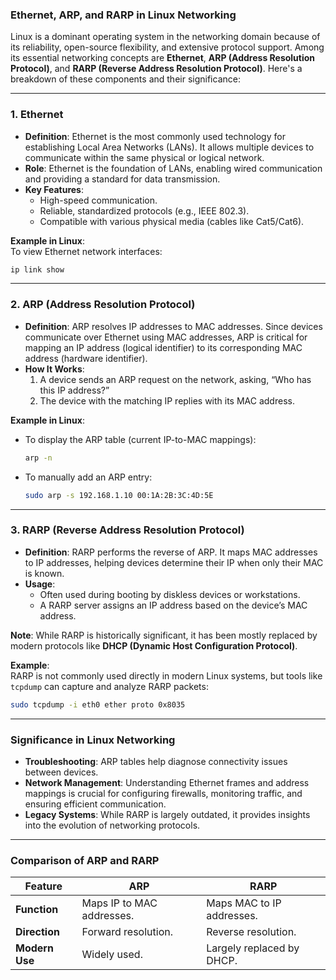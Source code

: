 ### **Ethernet, ARP, and RARP in Linux Networking**

Linux is a dominant operating system in the networking domain because of its reliability, open-source flexibility, and extensive protocol support. Among its essential networking concepts are **Ethernet**, **ARP (Address Resolution Protocol)**, and **RARP (Reverse Address Resolution Protocol)**. Here's a breakdown of these components and their significance:

---

### **1. Ethernet**
- **Definition**: Ethernet is the most commonly used technology for establishing Local Area Networks (LANs). It allows multiple devices to communicate within the same physical or logical network.
- **Role**: Ethernet is the foundation of LANs, enabling wired communication and providing a standard for data transmission.
- **Key Features**:
  - High-speed communication.
  - Reliable, standardized protocols (e.g., IEEE 802.3).
  - Compatible with various physical media (cables like Cat5/Cat6).

**Example in Linux**:  
To view Ethernet network interfaces:  
```bash
ip link show
```

---

### **2. ARP (Address Resolution Protocol)**
- **Definition**: ARP resolves IP addresses to MAC addresses. Since devices communicate over Ethernet using MAC addresses, ARP is critical for mapping an IP address (logical identifier) to its corresponding MAC address (hardware identifier).
- **How It Works**:  
  1. A device sends an ARP request on the network, asking, “Who has this IP address?”  
  2. The device with the matching IP replies with its MAC address.

**Example in Linux**:  
- To display the ARP table (current IP-to-MAC mappings):  
  ```bash
  arp -n
  ```
- To manually add an ARP entry:  
  ```bash
  sudo arp -s 192.168.1.10 00:1A:2B:3C:4D:5E
  ```

---

### **3. RARP (Reverse Address Resolution Protocol)**
- **Definition**: RARP performs the reverse of ARP. It maps MAC addresses to IP addresses, helping devices determine their IP when only their MAC is known.
- **Usage**:  
  - Often used during booting by diskless devices or workstations.  
  - A RARP server assigns an IP address based on the device’s MAC address.

**Note**: While RARP is historically significant, it has been mostly replaced by modern protocols like **DHCP (Dynamic Host Configuration Protocol)**.

**Example**:  
RARP is not commonly used directly in modern Linux systems, but tools like `tcpdump` can capture and analyze RARP packets:  
```bash
sudo tcpdump -i eth0 ether proto 0x8035
```

---

### **Significance in Linux Networking**
- **Troubleshooting**: ARP tables help diagnose connectivity issues between devices.  
- **Network Management**: Understanding Ethernet frames and address mappings is crucial for configuring firewalls, monitoring traffic, and ensuring efficient communication.  
- **Legacy Systems**: While RARP is largely outdated, it provides insights into the evolution of networking protocols.

---

### **Comparison of ARP and RARP**
| **Feature**     | **ARP**                      | **RARP**                     |
|------------------|------------------------------|------------------------------|
| **Function**    | Maps IP to MAC addresses.    | Maps MAC to IP addresses.    |
| **Direction**   | Forward resolution.          | Reverse resolution.          |
| **Modern Use**  | Widely used.                 | Largely replaced by DHCP.    |

